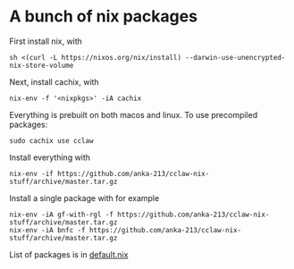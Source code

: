 # A bunch of nix packages

First install nix, with
```
sh <(curl -L https://nixos.org/nix/install) --darwin-use-unencrypted-nix-store-volume
```
Next, install cachix, with
```
nix-env -f '<nixpkgs>' -iA cachix
```

Everything is prebuilt on both macos and linux. To use precompiled packages:
```
sudo cachix use cclaw
```

Install everything with

```
nix-env -if https://github.com/anka-213/cclaw-nix-stuff/archive/master.tar.gz
```

Install a single package with for example

```
nix-env -iA gf-with-rgl -f https://github.com/anka-213/cclaw-nix-stuff/archive/master.tar.gz
nix-env -iA bnfc -f https://github.com/anka-213/cclaw-nix-stuff/archive/master.tar.gz
```

List of packages is in [default.nix](./default.nix)
